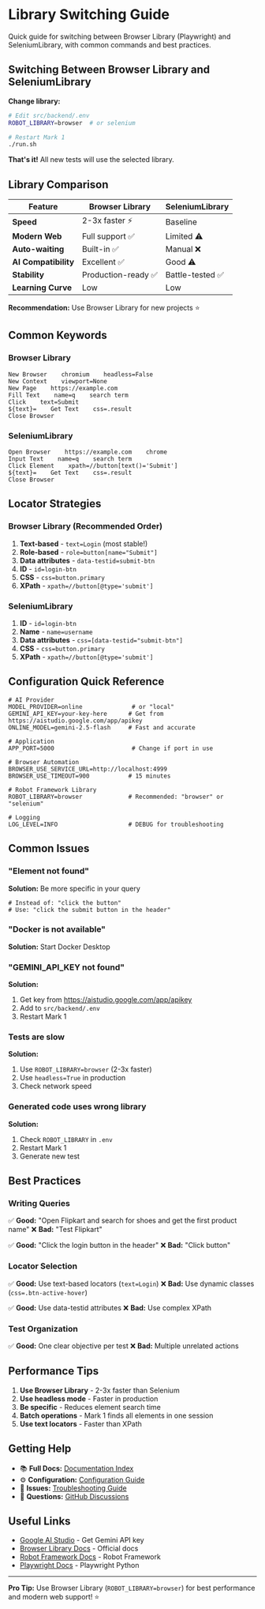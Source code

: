 # Library Switching Guide

Quick guide for switching between Browser Library (Playwright) and SeleniumLibrary, with common commands and best practices.

## Switching Between Browser Library and SeleniumLibrary

**Change library:**
```bash
# Edit src/backend/.env
ROBOT_LIBRARY=browser  # or selenium

# Restart Mark 1
./run.sh
```

**That's it!** All new tests will use the selected library.

## Library Comparison

| Feature | Browser Library | SeleniumLibrary |
|---------|----------------|-----------------|
| **Speed** | 2-3x faster ⚡ | Baseline |
| **Modern Web** | Full support ✅ | Limited ⚠️ |
| **Auto-waiting** | Built-in ✅ | Manual ❌ |
| **AI Compatibility** | Excellent ✅ | Good ⚠️ |
| **Stability** | Production-ready ✅ | Battle-tested ✅ |
| **Learning Curve** | Low | Low |

**Recommendation:** Use Browser Library for new projects ⭐

## Common Keywords

### Browser Library
```robot
New Browser    chromium    headless=False
New Context    viewport=None
New Page    https://example.com
Fill Text    name=q    search term
Click    text=Submit
${text}=    Get Text    css=.result
Close Browser
```

### SeleniumLibrary
```robot
Open Browser    https://example.com    chrome
Input Text    name=q    search term
Click Element    xpath=//button[text()='Submit']
${text}=    Get Text    css=.result
Close Browser
```

## Locator Strategies

### Browser Library (Recommended Order)
1. **Text-based** - `text=Login` (most stable!)
2. **Role-based** - `role=button[name="Submit"]`
3. **Data attributes** - `data-testid=submit-btn`
4. **ID** - `id=login-btn`
5. **CSS** - `css=button.primary`
6. **XPath** - `xpath=//button[@type='submit']`

### SeleniumLibrary
1. **ID** - `id=login-btn`
2. **Name** - `name=username`
3. **Data attributes** - `css=[data-testid="submit-btn"]`
4. **CSS** - `css=button.primary`
5. **XPath** - `xpath=//button[@type='submit']`

## Configuration Quick Reference

```env
# AI Provider
MODEL_PROVIDER=online              # or "local"
GEMINI_API_KEY=your-key-here      # Get from https://aistudio.google.com/app/apikey
ONLINE_MODEL=gemini-2.5-flash     # Fast and accurate

# Application
APP_PORT=5000                      # Change if port in use

# Browser Automation
BROWSER_USE_SERVICE_URL=http://localhost:4999
BROWSER_USE_TIMEOUT=900           # 15 minutes

# Robot Framework Library
ROBOT_LIBRARY=browser             # Recommended: "browser" or "selenium"

# Logging
LOG_LEVEL=INFO                    # DEBUG for troubleshooting
```

## Common Issues

### "Element not found"
**Solution:** Be more specific in your query
```
# Instead of: "click the button"
# Use: "click the submit button in the header"
```

### "Docker is not available"
**Solution:** Start Docker Desktop

### "GEMINI_API_KEY not found"
**Solution:** 
1. Get key from https://aistudio.google.com/app/apikey
2. Add to `src/backend/.env`
3. Restart Mark 1

### Tests are slow
**Solution:**
1. Use `ROBOT_LIBRARY=browser` (2-3x faster)
2. Use `headless=True` in production
3. Check network speed

### Generated code uses wrong library
**Solution:**
1. Check `ROBOT_LIBRARY` in `.env`
2. Restart Mark 1
3. Generate new test

## Best Practices

### Writing Queries
✅ **Good:** "Open Flipkart and search for shoes and get the first product name"
❌ **Bad:** "Test Flipkart"

✅ **Good:** "Click the login button in the header"
❌ **Bad:** "Click button"

### Locator Selection
✅ **Good:** Use text-based locators (`text=Login`)
❌ **Bad:** Use dynamic classes (`css=.btn-active-hover`)

✅ **Good:** Use data-testid attributes
❌ **Bad:** Use complex XPath

### Test Organization
✅ **Good:** One clear objective per test
❌ **Bad:** Multiple unrelated actions

## Performance Tips

1. **Use Browser Library** - 2-3x faster than Selenium
2. **Use headless mode** - Faster in production
3. **Be specific** - Reduces element search time
4. **Batch operations** - Mark 1 finds all elements in one session
5. **Use text locators** - Faster than XPath

## Getting Help

- 📚 **Full Docs:** [Documentation Index](README.md)
- ⚙️ **Configuration:** [Configuration Guide](CONFIGURATION.md)
- 🐛 **Issues:** [Troubleshooting Guide](TROUBLESHOOTING.md)
- 💬 **Questions:** [GitHub Discussions](https://github.com/monkscode/Natural-Language-to-Robot-Framework/discussions)

## Useful Links

- [Google AI Studio](https://aistudio.google.com/app/apikey) - Get Gemini API key
- [Browser Library Docs](https://marketsquare.github.io/robotframework-browser/) - Official docs
- [Robot Framework Docs](https://robotframework.org/) - Robot Framework
- [Playwright Docs](https://playwright.dev/python/) - Playwright Python

---

**Pro Tip:** Use Browser Library (`ROBOT_LIBRARY=browser`) for best performance and modern web support! ⭐
